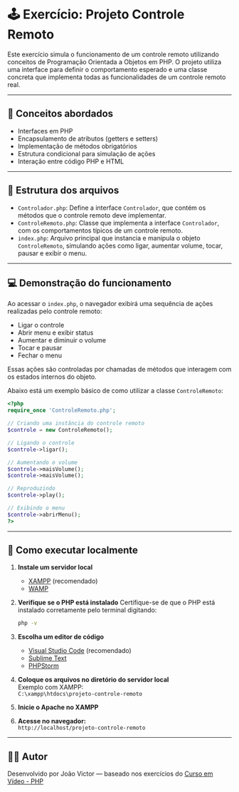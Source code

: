 # 🕹️ Exercício: Projeto Controle Remoto

Este exercício simula o funcionamento de um controle remoto utilizando conceitos de Programação Orientada a Objetos em PHP. O projeto utiliza uma interface para definir o comportamento esperado e uma classe concreta que implementa todas as funcionalidades de um controle remoto real.

---

## 🧠 Conceitos abordados

- Interfaces em PHP
- Encapsulamento de atributos (getters e setters)
- Implementação de métodos obrigatórios
- Estrutura condicional para simulação de ações
- Interação entre código PHP e HTML

---

## 📄 Estrutura dos arquivos

- `Controlador.php`: Define a interface `Controlador`, que contém os métodos que o controle remoto deve implementar.
- `ControleRemoto.php`: Classe que implementa a interface `Controlador`, com os comportamentos típicos de um controle remoto.
- `index.php`: Arquivo principal que instancia e manipula o objeto `ControleRemoto`, simulando ações como ligar, aumentar volume, tocar, pausar e exibir o menu.

---

## 💻 Demonstração do funcionamento

Ao acessar o `index.php`, o navegador exibirá uma sequência de ações realizadas pelo controle remoto:

- Ligar o controle
- Abrir menu e exibir status
- Aumentar e diminuir o volume
- Tocar e pausar
- Fechar o menu

Essas ações são controladas por chamadas de métodos que interagem com os estados internos do objeto.

Abaixo está um exemplo básico de como utilizar a classe `ControleRemoto`:

```php
<?php
require_once 'ControleRemoto.php';

// Criando uma instância do controle remoto
$controle = new ControleRemoto();

// Ligando o controle
$controle->ligar();

// Aumentando o volume
$controle->maisVolume();
$controle->maisVolume();

// Reproduzindo
$controle->play();

// Exibindo o menu
$controle->abrirMenu();
?>
```

---

## 📌 Como executar localmente

1. **Instale um servidor local**  
   - [XAMPP](https://www.apachefriends.org/pt_br/index.html) (recomendado)  
   - [WAMP](https://www.wampserver.com/en/)

2. **Verifique se o PHP está instalado**
   Certifique-se de que o PHP está instalado corretamente pelo terminal digitando:
   ```bash
   php -v
   ```

3. **Escolha um editor de código**  
   - [Visual Studio Code](https://code.visualstudio.com/) (recomendado)  
   - [Sublime Text](https://www.sublimetext.com/)  
   - [PHPStorm](https://www.jetbrains.com/phpstorm/)

4. **Coloque os arquivos no diretório do servidor local**  
   Exemplo com XAMPP:  
   `C:\xampp\htdocs\projeto-controle-remoto`

5. **Inicie o Apache no XAMPP**

6. **Acesse no navegador:**  
   `http://localhost/projeto-controle-remoto`

---

## 👨‍💻 Autor

Desenvolvido por João Victor — baseado nos exercícios do [Curso em Vídeo - PHP](https://www.cursoemvideo.com/curso/php-poo/)
